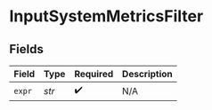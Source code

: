 # InputSystemMetricsFilter


## Fields

| Field              | Type               | Required           | Description        |
| ------------------ | ------------------ | ------------------ | ------------------ |
| `expr`             | *str*              | :heavy_check_mark: | N/A                |